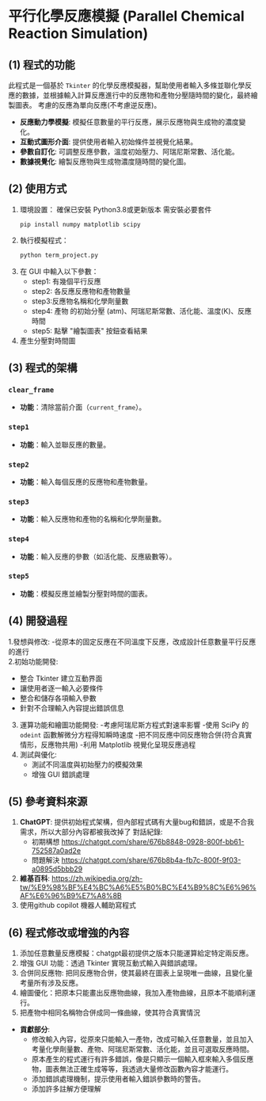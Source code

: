 # 平行化學反應模擬 (Parallel Chemical Reaction Simulation)
## (1) 程式的功能
此程式是一個基於 `Tkinter` 的化學反應模擬器，幫助使用者輸入多條並聯化學反應的數據，並根據輸入計算反應進行中的反應物和產物分壓隨時間的變化，最終繪製圖表。
考慮的反應為單向反應(不考慮逆反應)。
- **反應動力學模擬**: 模擬任意數量的平行反應，展示反應物與生成物的濃度變化。
- **互動式圖形介面**: 提供使用者輸入初始條件並視覺化結果。
- **參數自訂化**: 可調整反應參數，溫度初始壓力、阿瑞尼斯常數、活化能。
- **數據視覺化**: 繪製反應物與生成物濃度隨時間的變化圖。

## (2) 使用方式 
1. 環境設置：
   確保已安裝 Python3.8或更新版本
  需安裝必要套件
   ```
   pip install numpy matplotlib scipy
   ```
3. 執行模擬程式：
   ```bash
   python term_project.py
   ```
4. 在 GUI 中輸入以下參數：
   - step1: 有幾個平行反應
   - step2: 各反應反應物和產物數量
   - step3:反應物名稱和化學劑量數
   - step4: 產物 的初始分壓 (atm)、阿瑞尼斯常數、活化能、溫度(K)、反應時間
   - step5: 點擊 "繪製圖表" 按鈕查看結果
5. 產生分壓對時間圖

## (3) 程式的架構 
### `clear_frame`
- **功能**：清除當前介面（`current_frame`）。
### `step1`
- **功能**：輸入並聯反應的數量。
### `step2`
- **功能**：輸入每個反應的反應物和產物數量。
### `step3`
- **功能**：輸入反應物和產物的名稱和化學劑量數。
### `step4`
- **功能**：輸入反應的參數（如活化能、反應級數等）。
### `step5`
- **功能**：模擬反應並繪製分壓對時間的圖表。
## (4) 開發過程 
1.發想與修改:
   -從原本的固定反應在不同溫度下反應，改成設計任意數量平行反應的進行                  
2.初始功能開發:
   - 整合 Tkinter 建立互動界面
   - 讓使用者逐一輸入必要條件
   - 整合和儲存各項輸入參數
   - 針對不合理輸入內容提出錯誤信息
3. 運算功能和繪圖功能開發:
   -考慮阿瑞尼斯方程式對速率影響
   -使用 SciPy 的 `odeint` 函數解微分方程得知瞬時速度
   -把不同反應中同反應物合併(符合真實情形，反應物共用)
   -利用 Matplotlib 視覺化呈現反應過程
4. 測試與優化:
   - 測試不同溫度與初始壓力的模擬效果
   - 增強 GUI 錯誤處理

## (5) 參考資料來源 
1. **ChatGPT**: 提供初始程式架構，但內部程式碼有大量bug和錯誤，或是不合我需求，所以大部分內容都被我改掉了
   對話紀錄:
   - 初期構想 https://chatgpt.com/share/676b8848-0928-800f-bb61-752587a0ad2e
   - 問題解決 https://chatgpt.com/share/676b8b4a-fb7c-800f-9f03-a0895d5bbb29
3. **維基百科**: https://zh.wikipedia.org/zh-tw/%E9%98%BF%E4%BC%A6%E5%B0%BC%E4%B9%8C%E6%96%AF%E6%96%B9%E7%A8%8B
4. 使用github copilot 機器人輔助寫程式

## (6) 程式修改或增強的內容 
1. 添加任意數量反應模擬：chatgpt最初提供之版本只能運算給定特定兩反應。
2. 增強 GUI 功能：透過 Tkinter 實現互動式輸入與錯誤處理。
3. 合併同反應物: 把同反應物合併，使其最終在圖表上呈現唯一曲線，且變化量考量所有涉及反應。
4. 繪圖優化：把原本只能畫出反應物曲線，我加入產物曲線，且原本不能順利運行。
5. 把產物中相同名稱物合併成同一條曲線，使其符合真實情況
- **貢獻部分**:
  - 修改輸入內容，從原來只能輸入一產物，改成可輸入任意數量，並且加入考量化學劑量數、產物、阿瑞尼斯常數、活化能，並且可選取反應時間。
  - 原本產生的程式運行有許多錯誤，像是只顯示一個輸入框來輸入多個反應物，圖表無法正確生成等等，我透過大量修改函數內容才能運行。
  - 添加錯誤處理機制，提示使用者輸入錯誤參數時的警告。
  - 添加許多註解方便理解


